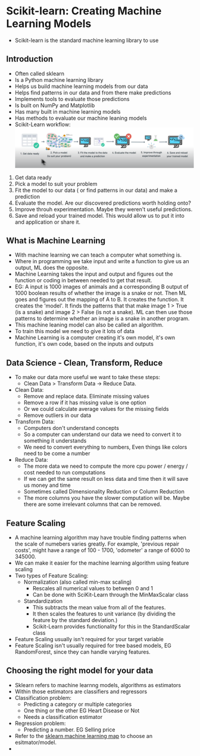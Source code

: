 # Scikit-learn: Creating Machine Learning Models

- Scikit-learn is the standard machine learning library to use

## Introduction

- Often called sklearn
- Is a Python machine learning library
- Helps us build machine learning models from our data
- Helps find patterns in our data and from there make predictions
- Implements tools to evaluate those predictions
- Is built on NumPy and Matplotlib
- Has many built in machine learning models
- Has methods to evaluate our machine leaning models
- Scikit-Learn workflow:
  ![Scikit-learn workflow](scikit-learn-workflow.png)

1. Get data ready
2. Pick a model to suit your problem
3. Fit the model to our data ( or find patterns in our data) and make a prediction
4. Evaluate the model. Are our discovered predictions worth holding onto?
5. Improve throuh experimentation. Maybe they weren't useful predictions.
6. Save and reload your trained model. This would allow us to put it into and application or share it.

## What is Machine Learning

- With machine learning we can teach a computer what something is.
- Where in programming we take input and write a function to give us an output, ML does the opposite.
- Machine Learning takes the input and output and figures out the function or coding in between needed to get that result.
- EG: A input is 1000 images of animals and a corresponding B output of 1000 boolean results of whether the image is a snake or not. Then ML goes and figures out the mapping of A to B. It creates the function. It creates the 'model'. It finds the patterns that that make image 1 > True (is a snake) and image 2 > False (is not a snake). ML can then use those patterns to determine whether an image is a snake in another program.
- This machine leaning model can also be called an algorithm.
- To train this model we need to give it lots of data
- Machine Learning is a computer creating it's own model, it's own function, it's own code, based on the inputs and outputs

## Data Science - Clean, Transform, Reduce

- To make our data more useful we want to take these steps:
  - Clean Data > Transform Data -> Reduce Data.
- Clean Data:
  - Remove and replace data. Eliminate missing values
  - Remove a row if it has missing value is one option
  - Or we could calculate average values for the missing fields
  - Remove outliers in our data
- Transform Data:
  - Computers don't understand concepts
  - So a computer can understand our data we need to convert it to something it understands
  - We need to convert everything to numbers, Even things like colors need to be come a number
- Reduce Data:
  - The more data we need to compute the more cpu power / energy / cost needed to run computations
  - If we can get the same result on less data and time then it will save us money and time
  - Sometimes called Dimensionality Reduction or Column Reduction
  - The more columns you have the slower computation will be. Maybe there are some irrelevant columns that can be removed.

## Feature Scaling

- A machine learning algorithm may have trouble finding patterns when the scale of numebers varies greatly. For example, 'previous repair costs', might have a range of 100 - 1700, 'odometer' a range of 6000 to 345000.
- We can make it easier for the machine learning algorithm using feature scaling
- Two types of Feature Scaling:
  - Normalization (also called min-max scaling)
    - Rescales all numerical values to between 0 and 1
    - Can be done with SciKit-Learn through the MinMaxScalar class
  - Standardization
    - This subtracts the mean value from all of the features.
    - It then scales the features to unit variance (by dividing the feature by the standard deviation.)
    - Scikit-Learn provides functionality for this in the StandardScalar class
- Feature Scaling usually isn't required for your target variable
- Feature Scaling isn't usually required for tree based models, EG RandomForest, since they can handle varying features.

## Choosing the right model for your data

- Sklearn refers to machine learnng models, algorithms as estimators
- Within those estimators are classifiers and regressors
- Classification problem:
  - Predicting a category or multiple categories
  - One thing or the other EG Heart Disease or Not
  - Needs a classification estimator
- Regression problem:
  - Predicting a number. EG Selling price
- Refer to the [sklearn machine learning map](https://scikit-learn.org/stable/machine_learning_map.html) to choose an esitmator/model.
- 

